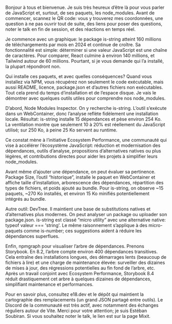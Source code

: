Bonjour à tous et bienvenue. Je suis très heureux d’être là pour vous parler de JavaScript et, surtout, de ses paquets, les node_modules. Avant de commencer, scannez le QR code: vous y trouverez mes coordonnées, une question à ne pas ouvrir tout de suite, des liens pour poser des questions, noter le talk en fin de session, et des réactions en temps réel.

Je commence avec un graphique: le package is-string atteint 160 millions de téléchargements par mois en 2024 et continue de croître. Sa fonctionnalité est simple: déterminer si une valeur JavaScript est une chaîne de caractères. Pour comparer, React culmine à environ 140 millions, et Tailwind autour de 60 millions. Pourtant, si je vous demande qui l’a installé, la plupart répondront non.

Qui installe ces paquets, et avec quelles conséquences? Quand vous installez via NPM, vous récupérez non seulement le code exécutable, mais aussi README, licence, package.json et d’autres fichiers non exécutables. Tout cela prend du temps d’installation et de l’espace disque. Je vais le démontrer avec quelques outils utiles pour comprendre nos node_modules.

D’abord, Node Modules Inspector. On y recherche is-string. L’outil s’exécute dans un WebContainer, donc l’analyse reflète fidèlement une installation locale. Résultat: is-string installe 15 dépendances et pèse environ 254 Ko. La ventilation montre que seulement 10 à 20% est réellement du JavaScript utilisé; sur 250 Ko, à peine 25 Ko servent au runtime.

Ce constat mène à l’initiative Ecosystem Performance, une communauté qui vise à accélérer l’écosystème JavaScript: réduction et modernisation des dépendances, outils d’analyse, propositions d’alternatives natives ou plus légères, et contributions directes pour aider les projets à simplifier leurs node_modules.

Avant même d’ajouter une dépendance, on peut évaluer sa pertinence. Package Size, l’outil “historique”, installe le paquet en WebContainer et affiche taille d’installation, arborescence des dépendances, répartition des types de fichiers, et poids ajouté au bundle. Pour is-string, on observe ~15 paquets, ~270 Ko installés, et environ 15 Ko minifiés potentiellement intégrés au bundle.

Autre outil: DevTree. Il maintient une base de substitutions natives et d’alternatives plus modernes. On peut analyser un package ou uploader son package.json. is-string est classé “micro utility” avec une alternative native: typeof valeur === 'string'. Le même raisonnement s’applique à des micro-paquets comme is-number; ces suggestions aident à réduire les dépendances superflues.

Enfin, npmgraph pour visualiser l’arbre de dépendances. Prenons Storybook. En 8.2, l’arbre compte environ 400 dépendances transitives. Cela entraîne des installations longues, des démarrages lents (beaucoup de fichiers à lire) et une charge de maintenance élevée: surveiller des dizaines de mises à jour, des régressions potentielles au fin fond de l’arbre, etc. Après un travail conjoint avec Ecosystem Performance, Storybook 8.4 réduit drastiquement cet arbre à quelques dizaines de dépendances, simplifiant maintenance et performances.

Pour en savoir plus, consultez e18.dev et le dépôt qui maintient la cartographie des remplacements (un grand JSON partagé entre outils). Le Discord de la communauté est très actif, avec notamment des échanges réguliers autour de Vite. Merci pour votre attention; je suis Estéban Soubiran. Si vous souhaitez noter le talk, le lien est sur la page Mixit.
